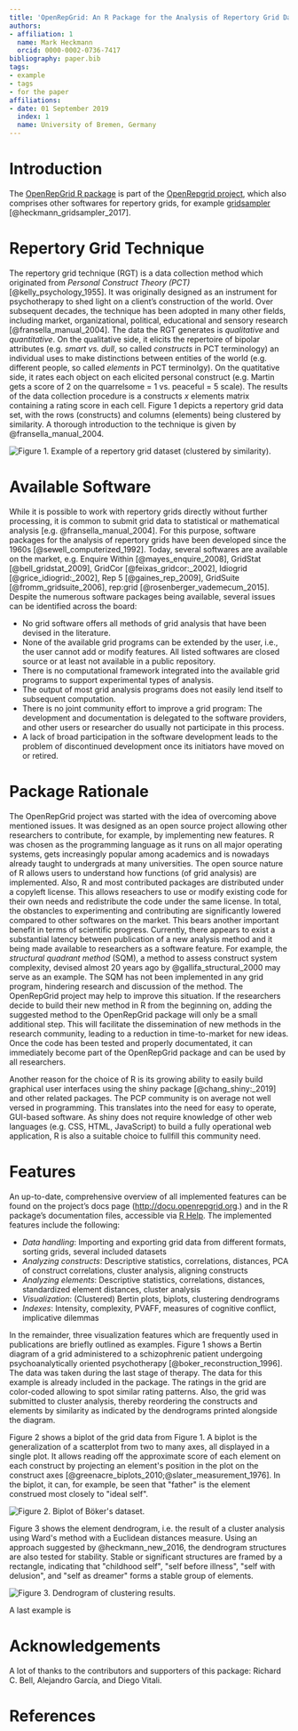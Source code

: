 ```yaml
---
title: 'OpenRepGrid: An R Package for the Analysis of Repertory Grid Data'
authors:
- affiliation: 1
  name: Mark Heckmann
  orcid: 0000-0002-0736-7417
bibliography: paper.bib
tags:
- example
- tags
- for the paper
affiliations:
- date: 01 September 2019
  index: 1
  name: University of Bremen, Germany
---
```



# Introduction

The [OpenRepGrid R package](https://cran.r-project.org/web/packages/OpenRepGrid/index.html) is part of the [OpenRepgrid project](http://openrepgrid.org/), which also comprises other softwares for repertory grids, for example [gridsampler](https://openresearchsoftware.metajnl.com/articles/10.5334/jors.150/) [@heckmann_gridsampler_2017].


# Repertory Grid Technique 

The repertory grid technique (RGT) is a data collection method which originated from *Personal Construct Theory (PCT)* [@kelly_psychology_1955]. It was originally designed as an instrument for psychotherapy to shed light on a client’s construction of the world. Over subsequent decades, the technique has been adopted in many other fields, including market, organizational, political, educational and sensory research [@fransella_manual_2004]. The data the RGT generates is *qualitative* and *quantitative*. On the qualitative side, it elicits the repertoire of bipolar attributes (e.g. *smart vs. dull*, so called *constructs* in PCT terminology) an individual uses to make distinctions between entities of the world (e.g. different people, so called *elements* in PCT terminolgy). On the quatitative side, it rates each object on each elicited personal construct (e.g. Martin gets a score of 2 on the quarrelsome  = 1 vs. peaceful = 5 scale). The results of the data collection procedure is a constructs *x* elements matrix containing a rating score in each cell. Figure 1 depicts a repertory grid data set, with the rows (constructs) and columns (elements) being clustered by similarity. A thorough introduction to the technique is given by @fransella_manual_2004.

![**Figure 1.** Example of a repertory grid dataset (clustered by similarity).](img/01-bertin-clustered.png)


# Available Software

While it is possible to work with repertory grids directly without further processing, it is common to submit grid data to statistical or mathematical analysis [e.g. @fransella_manual_2004]. For this purpose, software packages for the analysis of repertory grids have been developed since the 1960s [@sewell_computerized_1992]. Today, several softwares are available on the market, e.g. Enquire Within [@mayes_enquire_2008], GridStat [@bell_gridstat_2009], GridCor [@feixas_gridcor:_2002], Idiogrid [@grice_idiogrid:_2002], Rep 5 [@gaines_rep_2009], GridSuite [@fromm_gridsuite_2006], rep:grid [@rosenberger_vademecum_2015]. Despite the numerous software packages being available, several issues can be identified across the board: 

* No grid software offers all methods of grid analysis that have been devised in the literature. 
* None of the available grid programs can be extended by the user, i.e., the user cannot add or modify features. All listed softwares are closed source or at least not available in a public repository.
* There is no computational framework integrated into the available grid programs to support experimental types of analysis.
* The output of most grid analysis programs does not easily lend itself to subsequent computation.
* There is no joint community effort to improve a grid program: The development and documentation is delegated to the software providers, and other users or researcher do usually not participate in this process.
* A lack of broad participation in the software development leads to the problem of discontinued development once its initiators have moved on or retired.


# Package Rationale

The OpenRepGrid project was started with the idea of overcoming above mentioned issues. It was designed as an open source project allowing other researchers to contribute, for example, by implementing new features. R was chosen as the programming language as it runs on all major operating systems, gets increasingly popular among academics and is nowadays already taught to undergrads at many universities. The open source nature of R allows users to understand how functions (of grid analysis) are implemented. Also, R and most contributed packages are distributed under a copyleft license. This allows reseachers to use or modify existing code for their own needs and redistribute the code under the same license. In total, the obstancles to experimenting and contributing are significantly lowered compared to other softwares on the market. This bears another important benefit in terms of scientific progress. Currently, there appears to exist a substantial latency between publication of a new analysis method and it being made available to researchers as a software feature. For example, the *structural quadrant method* (SQM), a method to assess construct system complexity, devised almost 20 years ago by @gallifa_structural_2000 may serve as an example. The SQM has not been implemented in any grid program, hindering research and discussion of the method. The OpenRepGrid project may help to improve this situation. If the researchers decide to build their new method in R from the beginning on, adding the suggested method to the OpenRepGrid package will only be a small additional step. This will facilitate the dissemination of new methods in the research community, leading to a reduction in time-to-market for new ideas. Once the code has been tested and properly documentated, it can immediately become part of the OpenRepGrid package and can be used by all researchers.

Another reason for the choice of R is its growing ability to easily build graphical user interfaces using the shiny package [@chang_shiny:_2019] and other related packages. The PCP community is on average not well versed in programming. This translates into the need for easy to operate, GUI-based software. As shiny does not require knowledge of other web languages (e.g. CSS, HTML, JavaScript) to build a fully operational web application, R is also a suitable choice to fullfill this community need.


# Features

An up-to-date, comprehensive overview of all implemented features can be found on the project’s docs page (http://docu.openrepgrid.org.) and in the R package’s documentation files, accessible via [R Help](https://www.r-project.org/help.html). The implemented features include the following:

* *Data handling*: Importing and exporting grid data from different formats, sorting grids, several included datasets
* *Analyzing constructs*: Descriptive statistics, correlations, distances, PCA of construct correlations, cluster analysis, aligning constructs
* *Analyzing elements*: Descriptive statistics, correlations, distances, standardized element distances, cluster analysis
* *Visualization*: (Clustered) Bertin plots, biplots, clustering dendrograms
* *Indexes*: Intensity, complexity, PVAFF, measures of cognitive conflict, implicative dilemmas

In the remainder, three visualization features which are frequently used in publications are briefly outlined as examples. Figure 1 shows a Bertin diagram of a grid administered to a schizophrenic patient undergoing psychoanalytically oriented psychotherapy [@boker_reconstruction_1996]. The data was taken during the last stage of therapy. The data for this example is already included in the package. The ratings in the grid  are color-coded allowing to spot similar rating patterns. Also, the grid was submitted to cluster analysis, thereby reordering the constructs and elements by similarity as indicated by the dendrograms printed alongside the diagram.

Figure 2 shows a biplot of the grid data from Figure 1. A biplot is the generalization of a scatterplot from two to many axes, all displayed in a single plot. It allows reading off the approximate score of each element on each construct by projecting an element's position in the plot on the construct axes [@greenacre_biplots_2010;@slater_measurement_1976]. In the biplot, it can, for example, be seen that  "father" is the element construed most closely to "ideal self".

![**Figure 2.** Biplot of Böker's dataset.](img/02-biplot.png)

Figure 3 shows the element dendrogram, i.e. the result of a cluster analysis using Ward's method with a Euclidean distances measure. Using an approach suggested by @heckmann_new_2016, the dendrogram structures are also tested for stability. Stable or significant structures are framed by a rectangle, indicating that "childhood self", "self before illness", "self with delusion", and "self as dreamer" forms a stable group of elements.

![**Figure 3.** Dendrogram of clustering results.](img/03-clusterboot.png)

A last example is 

# Acknowledgements

A lot of thanks to the contributors and supporters of this package: Richard C. Bell, Alejandro García, and Diego Vitali.

# References



